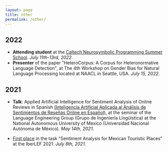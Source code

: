 ```yaml
---
layout: page
title: other
permalink: /other/
---
```



## 2022

- **Attending student** at the [Caltech Neurosymbolic Programming Summer School](http://www.neurosymbolic.org/summerschool.html). *July 11th-13rd, 2022*.
- **Presenter** of the paper "HeteroCorpus: A Corpus for Heteronormative Language Detection", at The 4th Workshop on Gender Bias for Natural Language Processing located at NAACL in Seattle, USA. *July 15, 2022*.

## 2021

- **Talk**: Applied Artificial Intelligence for Sentiment Analysis of Online Reviews in Spanish [(Inteligencia Artificial Aplicada al Análisis de Sentimientos de Reseñas Online en Español)](https://juanmvsa.github.io/docs/Constancia_GIL_2021.pdf), at the seminar of the Language Engineering Group (Grupo de Ingeniería Lingüística) at the National Autonomous University of Mexico (Universidad Nacional Autónoma de México). *May 14th, 2021*.

- [First place](https://juanmvsa.github.io/docs/IberLEF.pdf) in the task "Sentiment Analysis for Mexican Touristic Places" at the IberLEF 2021. *July 8th, 2021*.